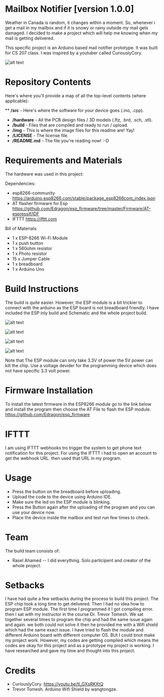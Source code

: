 # Mailbox Notifier [version 1.0.0]

Weather in Canada is random, it changes within a moment. So, whenever i get a mail in my mailbox and if it is snowy or rainy outside my mail gets damaged. I decided to make a  project which will help me knowing when my mail is getting delivered.  

This specific project is an Arduino based mail notifier prototype. It was built for CS 207 class. I was inspired by a youtuber called CuriouslyCory.  


![alt text][pic1]

[pic1]: https://github.com/raselsuborno/CS-207/blob/main/img/IMG_5153.jpg "Logo Title Text 2"


Repository Contents
============
Here's where you'll provide a map of all the top-level contents (where applicable):

** **/src** - Here's where the software for your device goes (.ino, .cpp).
* **/hardware** - All the PCB design files / 3D models (.ftz, .brd, .sch, .stl).
* **/build** - Files that are compiled and ready to run / upload.
* **/img** - This is where the image files for this readme are! Yay!
* **/LICENSE** - The license file.
* **/README.md** - The file you're reading now! :-D

Requirements and Materials
============

The hardware was used in this project:

Dependencies:
* esp8266-community https://arduino.esp8266.com/stable/package_esp8266com_index.json
* AT flasher firmware for Esp https://github.com/Edragon/esp_firmware/tree/master/Firmware/AT-espressif/IDF
* IFTTT https://ifttt.com

Bill of Materials:
* 1 x ESP-8266 Wi-Fi  Module
* 1 x push button
* 1 x 560ohm resistor
* 1 x Photo resistor
* 15 x Jumper Cable
* 1 x breadboard
* 1 x Arduino Uno

Build Instructions
==================

The build is quite easier. However, the ESP module is a bit trickier to connect with the arduino as the ESP board is not breadboard friendly. I have included the ESP inly build and Schematic and the whole project build. 

![alt text][pic3]

[pic3]: https://github.com/raselsuborno/CS-207/blob/main/Hardware/ESP%20module.jpg "Logo Title Text 2"


![alt text][pic2]

[pic2]: https://github.com/raselsuborno/CS-207/blob/main/Hardware/ESP%20module_schem.jpg "Logo Title Text 3"

![alt text][pic4]

[pic4]: https://github.com/raselsuborno/CS-207/blob/main/Hardware/Notifier.jpg "Logo Title Text 2"


![alt text][pic5]

[pic5]: https://github.com/raselsuborno/CS-207/blob/main/Hardware/Notifier_schem.jpg "Logo Title Text 3"

Note that The ESP module can only take 3.3V of power the 5V power can kill the chip. Use a voltage devider for the programming device which does not have specific 3.3 volt power. 

Firmware Installation
=====================
To install the latest firmware in the ESP8266 module go to the link below and install the program then choose the AT File to flash the ESP module. 
https://github.com/Edragon/esp_firmware

IFTTT
=====
I am using IFTTT webhooks tro trigger the system to get phone text notification for this project. For using the IFTTT i had to open an account to get the webhook URL. then used that URL in my program. 

Usage
===== 

* Press the button on the breadboard before uploading.
* Upload the code to the device using Arduino IDE. 
* Make sure the led on the ESP module is blinking. 
* Press the Button again after the uploading of the program and you can use your device now.
* Place the device inside the mailbox and test run few times to check.

Team
=====
The build team consists of: 
* Rasel Ahamed -- I did everything.
Solo participent and creator of the whole project.

Setbacks
========
I have had quite a few setbacks during the process to build this project. The ESP chip took a long time to get delivered. Then I had no idea how to program ESP module. The first time I programmed it I got compiling error. then I sat with my instructor in the course Dr. Trevor Tomesh. We sat together several times to program the chip and had the same issue again and again. we both could not solve it then he provided me with a Wifi shield which had the same exact issue. I have tried to flash the module and different Arduino board with different computer OS. BUt I could bnot make my project work. However, my codes are getting compiled which means the codes are okay for this project and as a prototype my project is working. I have researched and gave my time and thought into this project.

Credits
=======

* CuriouslyCory. https://youtu.be/tl_GXsRKXtQ
* Trevor Tomesh. Arduino Wifi Shield by wangtongze. 
